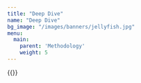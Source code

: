 ```yaml
---
title: "Deep Dive"
name: "Deep Dive"
bg_image: "/images/banners/jellyfish.jpg"
menu:
  main:
    parent: 'Methodology'
    weight: 5
---
```


{{<redirect path="images/htmls/Supplement.html">}}
